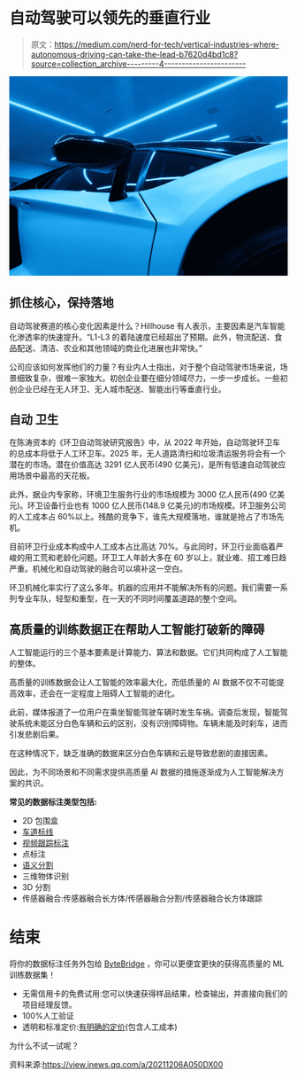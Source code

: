 # 自动驾驶可以领先的垂直行业

> 原文：<https://medium.com/nerd-for-tech/vertical-industries-where-autonomous-driving-can-take-the-lead-b7620d4bd1c8?source=collection_archive---------4----------------------->

![](img/76d5acbc322aa0f64631b6ca0a0e3a78.png)

## **抓住核心，保持落地**

自动驾驶赛道的核心变化因素是什么？Hillhouse 有人表示，主要因素是汽车智能化渗透率的快速提升。“L1-L3 的着陆速度已经超出了预期。此外，物流配送、食品配送、清洁、农业和其他领域的商业化进展也非常快。”

公司应该如何发挥他们的力量？有业内人士指出，对于整个自动驾驶市场来说，场景细致复杂，很难一家独大。初创企业要在细分领域尽力，一步一步成长。一些初创企业已经在无人环卫、无人城市配送、智能出行等垂直行业。

## **自动** **卫生**

在陈涛资本的《环卫自动驾驶研究报告》中，从 2022 年开始，自动驾驶环卫车的总成本将低于人工环卫车。2025 年，无人道路清扫和垃圾清运服务将会有一个潜在的市场。潜在价值高达 3291 亿人民币(490 亿美元)，是所有低速自动驾驶应用场景中最高的天花板。

此外，据业内专家称，环境卫生服务行业的市场规模为 3000 亿人民币(490 亿美元)。环卫设备行业也有 1000 亿人民币(148.9 亿美元)的市场规模。环卫服务公司的人工成本占 60%以上。残酷的竞争下，谁先大规模落地，谁就是抢占了市场先机。

目前环卫行业成本构成中人工成本占比高达 70%。与此同时，环卫行业面临着严峻的用工荒和老龄化问题。环卫工人年龄大多在 60 岁以上，就业难、招工难日趋严重。机械化和自动驾驶的融合可以填补这一空白。

环卫机械化率实行了这么多年。机器的应用并不能解决所有的问题。我们需要一系列专业车队，轻型和重型，在一天的不同时间覆盖道路的整个空间。

## 高质量的训练数据正在帮助人工智能打破新的障碍

人工智能运行的三个基本要素是计算能力、算法和数据。它们共同构成了人工智能的整体。

高质量的训练数据会让人工智能的效率最大化，而低质量的 AI 数据不仅不可能提高效率，还会在一定程度上阻碍人工智能的进化。

此前，媒体报道了一位用户在乘坐智能驾驶车辆时发生车祸。调查后发现，智能驾驶系统未能区分白色车辆和云的区别，没有识别障碍物。车辆未能及时刹车，进而引发悲剧后果。

在这种情况下，缺乏准确的数据来区分白色车辆和云是导致悲剧的直接因素。

因此，为不同场景和不同需求提供高质量 AI 数据的措施逐渐成为人工智能解决方案的共识。

**常见的数据标注类型包括:**

*   2D 包围盒
*   [车道标线](https://tinyurl.com/u7u4me)
*   [视频跟踪标注](http://tinyurl.com/wmu4yfhh)
*   点标注
*   [语义分割](https://tinyurl.com/48w576p7)
*   三维物体识别
*   3D 分割
*   传感器融合:传感器融合长方体/传感器融合分割/传感器融合长方体跟踪

# 结束

将你的数据标注任务外包给 [ByteBridge](https://tinyurl.com/2p8atdyk) ，你可以更便宜更快的获得高质量的 ML 训练数据集！

*   无需信用卡的免费试用:您可以快速获得样品结果，检查输出，并直接向我们的项目经理反馈。
*   100%人工验证
*   透明和标准定价:[有明确的定价](https://www.bytebridge.io/#/?module=price)(包含人工成本)

为什么不试一试呢？

资料来源:https://view.inews.qq.com/a/20211206A050DX00